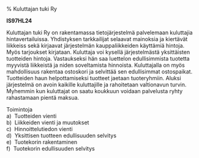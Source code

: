 % Kuluttajan tuki Ry
<!-- Arvosanamaksimi: 5 -->
<!-- Vaikeustaso: Keskitasoa -->

**IS97HL24**

Kuluttajan tuki Ry on rakentamassa tietojärjestelmä palvelemaan kuluttajia
hintavertailuissa. Yhdistyksen tarkkailijat selaavat mainoksia ja
kiertävät liikkeiss sekä kirjaavat järjestelmän kauppaliikkeiden käyttämiä
hintoja. Myös tarjoukset kirjataan. Kuluttaja voi kysellä järjestelmästä
yksittäisten tuotteiden hintoja. Vastaukseksi hän saa luettelon
edullisimmista tuotetta myyvistä liikkeistä ja niden soveltamista
hinnoista. Kuluttajalla on myös mahdollisuus rakentaa ostoskori ja
selvittää sen edullisimmat ostospaikat. Tuotteiden haun helpottamiseksi
tuotteet jaetaan tuoteryhmiin. Aluksi järjestelmä on avoin kaikille
kuluttajille ja rahoitetaan valtionavun turvin. Myhemmin kun kuluttajat
on saatu koukkuun voidaan palvelusta ryhty rahastamaan pientä maksua.

Toimintoja \
a)  Tuotteiden vienti \
b)  Liikkeiden vienti ja muutokset \
c)  Hinnoittelutiedon vienti \
d)  Yksittisen tuotteen edullisuuden selvitys \
e)  Tuotekorin rakentaminen \
f)  Tuotekorin edullisuuden selvitys \
  \
 
